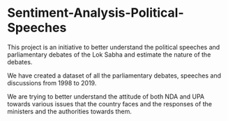 # Sentiment-Analysis-Political-Speeches
This project is an initiative to better understand the political speeches and parliamentary debates of the Lok Sabha and estimate the nature of the debates.

We have created a dataset of all the parliamentary debates, speeches and discussions from 1998 to 2019. 

We are trying to better understand the attitude of both NDA and UPA towards various issues that the country faces and the responses of the ministers and the authorities towards them.
